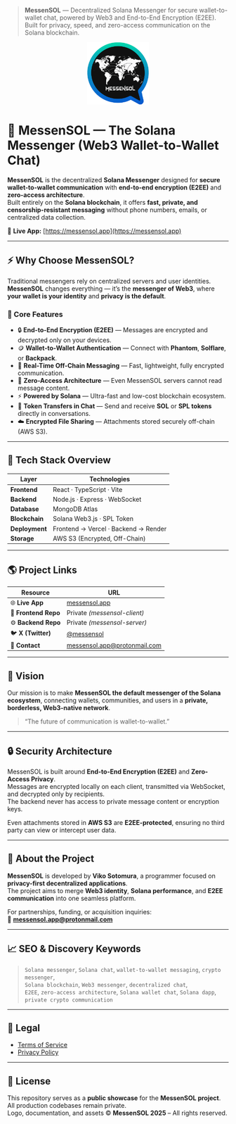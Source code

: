 > **MessenSOL** — Decentralized Solana Messenger for secure wallet-to-wallet chat, powered by Web3 and End-to-End Encryption (E2EE).  
> Built for privacy, speed, and zero-access communication on the Solana blockchain.
<p align="center">
  <img src="messensol_logo.png" alt="MessenSOL — The Solana Messenger Logo" width="140" />
</p>

# 💬 MessenSOL — The Solana Messenger (Web3 Wallet-to-Wallet Chat)

**MessenSOL** is the decentralized **Solana Messenger** designed for **secure wallet-to-wallet communication** with **end-to-end encryption (E2EE)** and **zero-access architecture**.  
Built entirely on the **Solana blockchain**, it offers **fast, private, and censorship-resistant messaging** without phone numbers, emails, or centralized data collection.

🔗 **Live App:** [https://messensol.app](https://messensol.app)

---

## ⚡ Why Choose MessenSOL?

Traditional messengers rely on centralized servers and user identities.  
**MessenSOL** changes everything — it’s the **messenger of Web3**, where **your wallet is your identity** and **privacy is the default**.

### 🔐 Core Features

- 🔒 **End-to-End Encryption (E2EE)** — Messages are encrypted and decrypted only on your devices.  
- 🪙 **Wallet-to-Wallet Authentication** — Connect with **Phantom**, **Solflare**, or **Backpack**.  
- 💬 **Real-Time Off-Chain Messaging** — Fast, lightweight, fully encrypted communication.  
- 🧠 **Zero-Access Architecture** — Even MessenSOL servers cannot read message content.  
- ⚡ **Powered by Solana** — Ultra-fast and low-cost blockchain ecosystem.  
- 💸 **Token Transfers in Chat** — Send and receive **SOL** or **SPL tokens** directly in conversations.  
- ☁️ **Encrypted File Sharing** — Attachments stored securely off-chain (AWS S3).  

---

## 🧱 Tech Stack Overview

| Layer | Technologies |
|-------|---------------|
| **Frontend** | React · TypeScript · Vite |
| **Backend** | Node.js · Express · WebSocket |
| **Database** | MongoDB Atlas |
| **Blockchain** | Solana Web3.js · SPL Token |
| **Deployment** | Frontend → Vercel · Backend → Render |
| **Storage** | AWS S3 (Encrypted, Off-Chain) |

---

## 🌎 Project Links

| Resource | URL |
|-----------|-----|
| 🌐 **Live App** | [messensol.app](https://messensol.app) |
| 🧩 **Frontend Repo** | Private *(messensol-client)* |
| ⚙️ **Backend Repo** | Private *(messensol-server)* |
| 🐦 **X (Twitter)** | [@messensol](https://x.com/messensol) |
| 💬 **Contact** | messensol.app@protonmail.com |

---

## 🧭 Vision

Our mission is to make **MessenSOL the default messenger of the Solana ecosystem**, connecting wallets, communities, and users in a **private, borderless, Web3-native network**.

> “The future of communication is wallet-to-wallet.”

---

## 🔒 Security Architecture

MessenSOL is built around **End-to-End Encryption (E2EE)** and **Zero-Access Privacy**.  
Messages are encrypted locally on each client, transmitted via WebSocket, and decrypted only by recipients.  
The backend never has access to private message content or encryption keys.

Even attachments stored in **AWS S3** are **E2EE-protected**, ensuring no third party can view or intercept user data.

---

## 🧩 About the Project

**MessenSOL** is developed by **Viko Sotomura**, a programmer focused on **privacy-first decentralized applications**.  
The project aims to merge **Web3 identity**, **Solana performance**, and **E2EE communication** into one seamless platform.

For partnerships, funding, or acquisition inquiries:  
📧 **messensol.app@protonmail.com**

---

## 📈 SEO & Discovery Keywords
> `Solana messenger`, `Solana chat`, `wallet-to-wallet messaging`, `crypto messenger`,  
> `Solana blockchain`, `Web3 messenger`, `decentralized chat`,  
> `E2EE`, `zero-access architecture`, `Solana wallet chat`, `Solana dapp`, `private crypto communication`

---

## 📜 Legal

- [Terms of Service](./TERMS.md)
- [Privacy Policy](./PRIVACY.md)

---

## 🪪 License

This repository serves as a **public showcase** for the **MessenSOL project**.  
All production codebases remain private.  
Logo, documentation, and assets © **MessenSOL 2025** – All rights reserved.
